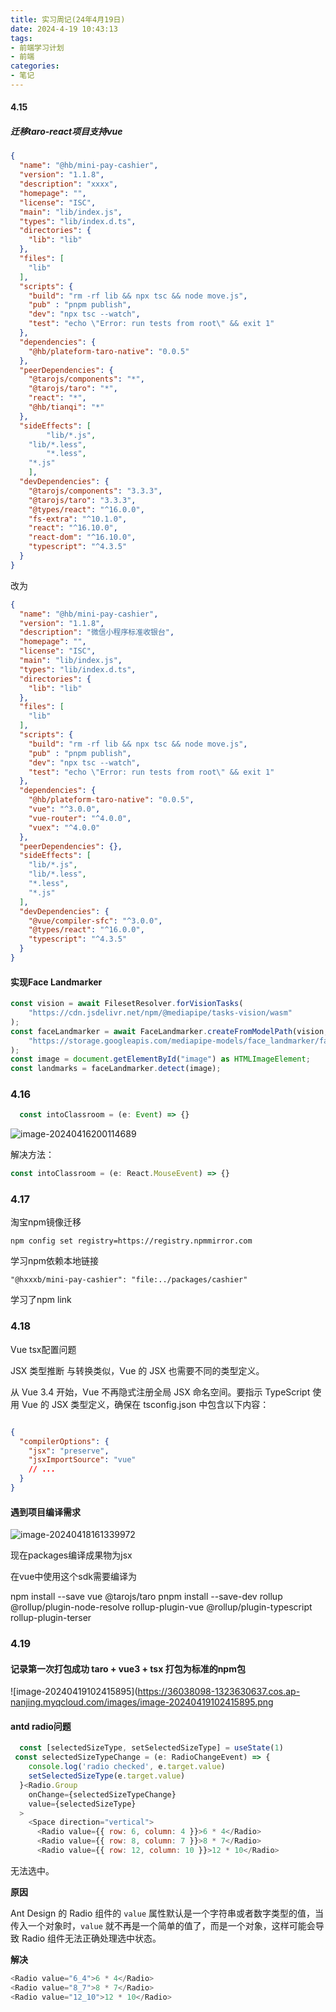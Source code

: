 ```yaml
---
title: 实习周记(24年4月19日)
date: 2024-4-19 10:43:13
tags:
- 前端学习计划
- 前端
categories: 
- 笔记
---
```


#### 4.15

##### 迁移taro-react项目支持vue

```json
{
  "name": "@hb/mini-pay-cashier",
  "version": "1.1.8",
  "description": "xxxx",
  "homepage": "",
  "license": "ISC",
  "main": "lib/index.js",
  "types": "lib/index.d.ts",
  "directories": {
    "lib": "lib"
  },
  "files": [
    "lib"
  ],
  "scripts": {
    "build": "rm -rf lib && npx tsc && node move.js",
    "pub" : "pnpm publish",
    "dev": "npx tsc --watch",
    "test": "echo \"Error: run tests from root\" && exit 1"
  },
  "dependencies": {
    "@hb/plateform-taro-native": "0.0.5"
  },
  "peerDependencies": {
    "@tarojs/components": "*",
    "@tarojs/taro": "*",
    "react": "*",
    "@hb/tianqi": "*"
  },
  "sideEffects": [
		"lib/*.js",
    "lib/*.less",
		"*.less",
    "*.js"
	],
  "devDependencies": {
    "@tarojs/components": "3.3.3",
    "@tarojs/taro": "3.3.3",
    "@types/react": "^16.0.0",
    "fs-extra": "^10.1.0",
    "react": "^16.10.0",
    "react-dom": "^16.10.0",
    "typescript": "^4.3.5"
  }
}

```

改为

```json
{
  "name": "@hb/mini-pay-cashier",
  "version": "1.1.8",
  "description": "微信小程序标准收银台",
  "homepage": "",
  "license": "ISC",
  "main": "lib/index.js",
  "types": "lib/index.d.ts",
  "directories": {
    "lib": "lib"
  },
  "files": [
    "lib"
  ],
  "scripts": {
    "build": "rm -rf lib && npx tsc && node move.js",
    "pub" : "pnpm publish",
    "dev": "npx tsc --watch",
    "test": "echo \"Error: run tests from root\" && exit 1"
  },
  "dependencies": {
    "@hb/plateform-taro-native": "0.0.5",
    "vue": "^3.0.0",
    "vue-router": "^4.0.0",
    "vuex": "^4.0.0"
  },
  "peerDependencies": {},
  "sideEffects": [
    "lib/*.js",
    "lib/*.less",
    "*.less",
    "*.js"
  ],
  "devDependencies": {
    "@vue/compiler-sfc": "^3.0.0",
    "@types/react": "^16.0.0",
    "typescript": "^4.3.5"
  }
}

```

#### 实现Face Landmarker

```js
const vision = await FilesetResolver.forVisionTasks(
    "https://cdn.jsdelivr.net/npm/@mediapipe/tasks-vision/wasm"
);
const faceLandmarker = await FaceLandmarker.createFromModelPath(vision,
    "https://storage.googleapis.com/mediapipe-models/face_landmarker/face_landmarker/float16/1/face_landmarker.task`"
);
const image = document.getElementById("image") as HTMLImageElement;
const landmarks = faceLandmarker.detect(image);
```

### 4.16

```js
  const intoClassroom = (e: Event) => {}
```

![image-20240416200114689](https://36038098-1323630637.cos.ap-nanjing.myqcloud.com/images/image-20240416200114689.png)

解决方法：

```js
const intoClassroom = (e: React.MouseEvent) => {}
```

### 4.17

淘宝npm镜像迁移

```shell
npm config set registry=https://registry.npmmirror.com 
```

学习npm依赖本地链接

```shell
"@hxxxb/mini-pay-cashier": "file:../packages/cashier"
```

学习了npm link

### 4.18

Vue tsx配置问题

JSX 类型推断
与转换类似，Vue 的 JSX 也需要不同的类型定义。

从 Vue 3.4 开始，Vue 不再隐式注册全局 JSX 命名空间。要指示 TypeScript 使用 Vue 的 JSX 类型定义，确保在 tsconfig.json 中包含以下内容：

```json

{
  "compilerOptions": {
    "jsx": "preserve",
    "jsxImportSource": "vue"
    // ...
  }
}
```

#### 遇到项目编译需求

![image-20240418161339972](https://36038098-1323630637.cos.ap-nanjing.myqcloud.com/images/image-20240418161339972.png)

现在packages编译成果物为jsx

在vue中使用这个sdk需要编译为

npm install --save vue @tarojs/taro
pnpm install --save-dev rollup @rollup/plugin-node-resolve rollup-plugin-vue @rollup/plugin-typescript rollup-plugin-terser

### 4.19

#### 记录第一次打包成功 taro + vue3 + tsx 打包为标准的npm包

![image-20240419102415895](https://36038098-1323630637.cos.ap-nanjing.myqcloud.com/images/image-20240419102415895.png

#### antd radio问题

```js
  const [selectedSizeType, setSelectedSizeType] = useState(1)
 const selectedSizeTypeChange = (e: RadioChangeEvent) => {
    console.log('radio checked', e.target.value)
    setSelectedSizeType(e.target.value)
  }<Radio.Group
    onChange={selectedSizeTypeChange}
    value={selectedSizeType}
  >
    <Space direction="vertical">
      <Radio value={{ row: 6, column: 4 }}>6 * 4</Radio>
      <Radio value={{ row: 8, column: 7 }}>8 * 7</Radio>
      <Radio value={{ row: 12, column: 10 }}>12 * 10</Radio>
```

无法选中。

**原因**

Ant Design 的 Radio 组件的 `value` 属性默认是一个字符串或者数字类型的值，当传入一个对象时，`value` 就不再是一个简单的值了，而是一个对象，这样可能会导致 Radio 组件无法正确处理选中状态。

**解决**

```js
<Radio value="6_4">6 * 4</Radio>
<Radio value="8_7">8 * 7</Radio>
<Radio value="12_10">12 * 10</Radio>
```



